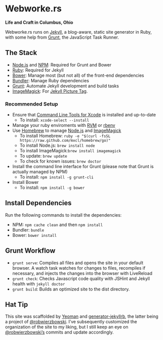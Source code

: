 # Webworke.rs
**Life and Craft in Columbus, Ohio**

Webworke.rs runs on [Jekyll](http://jekyllrb.com/), a blog-aware, static site generator in Ruby, with some help from [Grunt](http://gruntjs.com/), the JavaScript Task Runner.

## The Stack
- [Node.js](http://nodejs.org/) and [NPM](https://npmjs.org/): Required for Grunt and Bower
- [Ruby](http://www.ruby-lang.org/): Required for Jekyll
- [Bower](http://bower.io/): Manage most (but not all) of the front-end dependencies
- [Bundler](http://gembundler.com/): Manage Ruby dependencies
- [Grunt](http://gruntjs.com/): Automate Jekyll development and build tasks
- [ImageMagick](http://www.imagemagick.org/script/): For [Jekyll Picture Tag](https://github.com/robwierzbowski/jekyll-picture-tag).

### Recommended Setup
- Ensure that [Command Line Tools for Xcode](https://developer.apple.com/xcode/) is installed and up-to-date
    - To install: `xcode-select --install`
- Manage your ruby enviroments with [RVM](https://rvm.io/) or [rbenv](https://github.com/sstephenson/rbenv)
- Use [Homebrew](http://brew.sh/) to manage [Node.js](http://nodejs.org/) and [ImageMagick](http://www.imagemagick.org/script/)
    - To install Homebrew: `ruby -e "$(curl -fsSL https://raw.github.com/mxcl/homebrew/go)"`
    - To install Node.js: `brew install node`
    - To install ImageMagick:`brew install imagemagick`
    - To update: `brew update`
    - To check for known issues: `brew doctor`
- Install the command line interface for Grunt (please note that Grunt is actually managed by NPM)
    - To install: `npm install -g grunt-cli`
- Install Bower
    - To install: `npm install -g bower`

## Install Dependencies
Run the following commands to install the dependencies:
- NPM: `npm cache clean` and then `npm install`
- Bundler: `bundle`
- Bower: `bower install`

## Grunt Workflow
- `grunt serve`: Compiles all files and opens the site in your default browser. A watch task watches for changes to files, recompiles if necessary, and injects the changes into the browser with LiveReload
- `grunt check`: Checks Javascript code quality with JSHint and Jekyll health with `jekyll doctor`
- `grunt build`: Builds an optimized site to the dist directory.

## Hat Tip
This site was scaffolded by [Yeoman](http://yeoman.io/) and [generator-jekyllrb](https://github.com/robwierzbowski/generator-jekyllrb), the latter being a project of [@robwierzbowski](https://github.com/robwierzbowski). I’ve subsequently customized the organization of the site to my liking, but I still keep an eye on [@robwierzbowski’s](https://github.com/robwierzbowski) commits and update accordingly.
